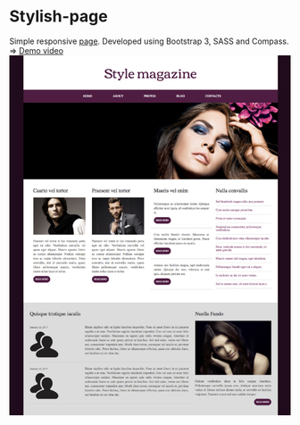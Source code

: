 # Stylish-page
Simple responsive [page](https://rawgit.com/atanyday/Stylish-page/master/index.html). Developed using Bootstrap 3, SASS and Compass. 
<br>
=> [Demo video](https://youtu.be/fQmimgyMMwQ?list=PLfslS7IBS7XccqD7Yet2KDusjarx1G2Lv)
<br>
![Picture](Main.jpg)
